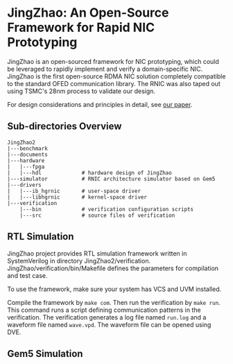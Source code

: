 # JingZhao: An Open-Source Framework for Rapid NIC Prototyping

JingZhao is an open-sourced framework for NIC prototyping, which could be leveraged to
rapidly implement and verify a domain-specific NIC. JingZhao is the first open-source RDMA NIC solution completely compatible to the standard OFED communication library. The RNIC was also taped out using TSMC's 28nm process to validate our design.

For design considerations and principles in detail, see [our paper](https://arxiv.org/pdf/2410.08476).

## Sub-directories Overview

```
JingZhao2
|---benchmark
|---documents
|---hardware
|   |---fpga
|   |---hdl             # hardware design of JingZhao
|---simulator           # RNIC architecture simulator based on Gem5
|---drivers
|   |---ib_hgrnic       # user-space driver
|   |---libhgrnic       # kernel-space driver
|---verification
    |---bin             # verification configuration scripts
    |---src             # source files of verification
```

## RTL Simulation

JingZhao project provides RTL simulation framework written in SystemVerilog in directory JingZhao2/verification. JingZhao/verification/bin/Makefile defines the parameters for compilation and test case.

To use the framework, make sure your system has VCS and UVM installed. 

Compile the framework by `make com`. Then run the verification by `make run`. This command runs a script defining communication patterns in the verification. The verification generates a log file named `run.log` and a waveform file named `wave.vpd`. The waveform file can be opened using DVE.

## Gem5 Simulation
